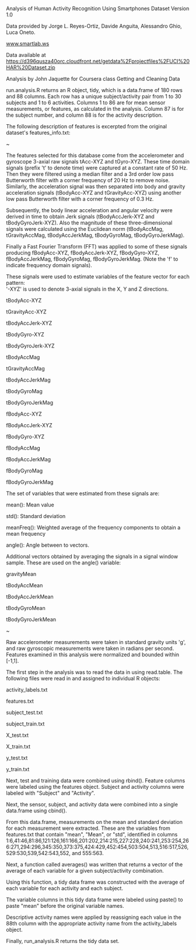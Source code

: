 Analysis of Human Activity Recognition Using Smartphones Dataset Version 1.0

Data provided by Jorge L. Reyes-Ortiz, Davide Anguita, Alessandro Ghio, Luca Oneto.

www.smartlab.ws

Data available at https://d396qusza40orc.cloudfront.net/getdata%2Fprojectfiles%2FUCI%20HAR%20Dataset.zip 

Analysis by John Jaquette for Coursera class Getting and Cleaning Data

run.analysis.R returns an R object, tidy, which is a data.frame of 180 rows and 88 columns.
Each row has a unique subject/activity pair from 1 to 30 subjects and 1 to 6 activities. 
Columns 1 to 86 are for mean sensor measurements, or features, as calculated in the analysis. Column 87 is for the subject number, and column 88 is for the activity description.

The following description of features is excerpted from the original dataset's features_info.txt:

~

The features selected for this database come from the accelerometer and gyroscope 3-axial raw signals tAcc-XYZ and tGyro-XYZ. These time domain signals (prefix 't' to denote time) were captured at a constant rate of 50 Hz. Then they were filtered using a median filter and a 3rd order low pass Butterworth filter with a corner frequency of 20 Hz to remove noise. Similarly, the acceleration signal was then separated into body and gravity acceleration signals (tBodyAcc-XYZ and tGravityAcc-XYZ) using another low pass Butterworth filter with a corner frequency of 0.3 Hz. 

Subsequently, the body linear acceleration and angular velocity were derived in time to obtain Jerk signals (tBodyAccJerk-XYZ and tBodyGyroJerk-XYZ). Also the magnitude of these three-dimensional signals were calculated using the Euclidean norm (tBodyAccMag, tGravityAccMag, tBodyAccJerkMag, tBodyGyroMag, tBodyGyroJerkMag). 

Finally a Fast Fourier Transform (FFT) was applied to some of these signals producing fBodyAcc-XYZ, fBodyAccJerk-XYZ, fBodyGyro-XYZ, fBodyAccJerkMag, fBodyGyroMag, fBodyGyroJerkMag. (Note the 'f' to indicate frequency domain signals). 

These signals were used to estimate variables of the feature vector for each pattern:  
'-XYZ' is used to denote 3-axial signals in the X, Y and Z directions.

tBodyAcc-XYZ

tGravityAcc-XYZ

tBodyAccJerk-XYZ

tBodyGyro-XYZ

tBodyGyroJerk-XYZ

tBodyAccMag

tGravityAccMag

tBodyAccJerkMag

tBodyGyroMag

tBodyGyroJerkMag

fBodyAcc-XYZ

fBodyAccJerk-XYZ

fBodyGyro-XYZ

fBodyAccMag

fBodyAccJerkMag

fBodyGyroMag

fBodyGyroJerkMag

The set of variables that were estimated from these signals are: 

mean(): Mean value

std(): Standard deviation

meanFreq(): Weighted average of the frequency components to obtain a mean frequency

angle(): Angle between to vectors.

Additional vectors obtained by averaging the signals in a signal window sample. These are used on the angle() variable:

gravityMean

tBodyAccMean

tBodyAccJerkMean

tBodyGyroMean

tBodyGyroJerkMean

~

Raw accelerometer measurements were taken in standard gravity units 'g', and raw gyroscopic measurements were taken in radians per second. Features examined in this analysis were normalized and bounded within [-1,1].

The first step in the analysis was to read the data in using read.table. The following files were read in and assigned to individual R objects: 

activity_labels.txt

features.txt

subject_test.txt

subject_train.txt

X_test.txt

X_train.txt

y_test.txt

y_train.txt

Next, test and training data were combined using rbind(). Feature columns were labeled using the features object. Subject and activity columns were labeled with "Subject" and "Activity".

Next, the sensor, subject, and activity data were combined into a single data.frame using cbind().

From this data.frame, measurements on the mean and standard deviation for each measurement were extracted. These are the variables from features.txt that contain "mean", "Mean", or "std", identified in columns 1:6,41:46,81:86,121:126,161:166,201:202,214:215,227:228,240:241,253:254,266:271,294:296,345:350,373:375,424:429,452:454,503:504,513,516:517,526,529:530,539,542:543,552, and 555:563.

Next, a function called averages() was written that returns a vector of the average of each variable for a given subject/activity combination.

Using this function, a tidy data frame was constructed with the average of each variable for each activity and each subject. 

The variable columns in this tidy data frame were labeled using paste() to paste "mean" before the original variable names. 

Descriptive activity names were applied by reassigning each value in the 88th column with the appropriate activity name from the activity_labels object.

Finally, run_analysis.R returns the tidy data set.

